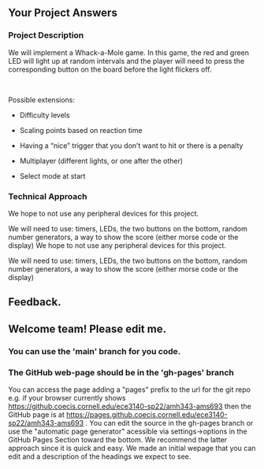## Your Project Answers

### Project Description

We will implement a Whack-a-Mole game. In this game, the red and green LED will light up at random intervals and the player will need to press the corresponding button on the board before the light flickers off.

 

Possible extensions:

* Difficulty levels

* Scaling points based on reaction time

* Having a “nice” trigger that you don’t want to hit or there is a penalty

* Multiplayer (different lights, or one after the other)

* Select mode at start
### Technical Approach

We hope to not use any peripheral devices for this project.

We will need to use: timers, LEDs, the two buttons on the bottom, random number generators, a way to show the score (either morse code or the display)
We hope to not use any peripheral devices for this project.

We will need to use: timers, LEDs, the two buttons on the bottom, random number generators, a way to show the score (either morse code or the display)

## Feedback.

## Welcome team! Please edit me.
### You can use the 'main' branch for you code.
### The GitHub web-page should be in the 'gh-pages' branch
You can access the page adding a "pages" prefix to the url for the git repo e.g. if your browser currently shows https://github.coecis.cornell.edu/ece3140-sp22/amh343-ams693 then the GitHub page is at https://pages.github.coecis.cornell.edu/ece3140-sp22/amh343-ams693 . You can edit the source in the gh-pages branch or use the "automatic page generator" acessible via settings->options in the GitHub Pages Section toward the bottom. We recommend the latter approach since it is quick and easy. We made an initial wepage that you can edit and a description of the headings we expect to see.